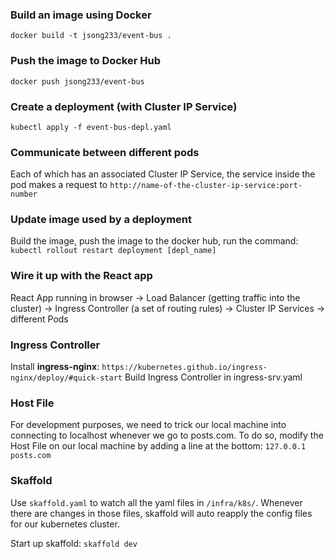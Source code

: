 ### Build an image using Docker
``docker build -t jsong233/event-bus .``

### Push the image to Docker Hub
``docker push jsong233/event-bus``

### Create a deployment (with Cluster IP Service)
``kubectl apply -f event-bus-depl.yaml``


### Communicate between different pods 
Each of which has an associated Cluster IP Service, the service inside the pod makes a request to 
``http://name-of-the-cluster-ip-service:port-number``

### Update image used by a deployment
Build the image, push the image to the docker hub, run the command:
``kubectl rollout restart deployment [depl_name]``

### Wire it up with the React app
React App running in browser -> Load Balancer (getting traffic into the cluster) -> Ingress Controller (a set of routing rules) -> Cluster IP Services -> different Pods

### Ingress Controller
Install **ingress-nginx**:
``https://kubernetes.github.io/ingress-nginx/deploy/#quick-start``
Build Ingress Controller in ingress-srv.yaml

### Host File
For development purposes, we need to trick our local machine into connecting to localhost whenever we go to posts.com. To do so, modify the Host File on our local machine by adding a line at the bottom:
``127.0.0.1 posts.com``

### Skaffold
Use ``skaffold.yaml`` to watch all the yaml files in ``/infra/k8s/``.
Whenever there are changes in those files, skaffold will auto reapply the config files for our kubernetes cluster.

Start up skaffold:
``skaffold dev``